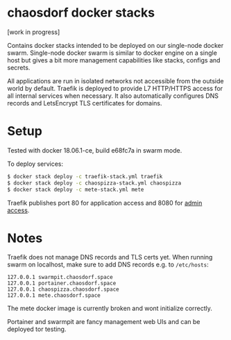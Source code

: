 # chaosdorf docker stacks

[work in progress]

Contains docker stacks intended to be deployed on our single-node docker swarm.
Single-node docker swarm is similar to docker engine on a single host but gives a bit more management capabilities like stacks, configs and secrets.

All applications are run in isolated networks not accessible from the outside world by default.
Traefik is deployed to provide L7 HTTP/HTTPS access for all internal services when necessary.
It also automatically configures DNS records and LetsEncrypt TLS certificates for domains.

# Setup

Tested with docker 18.06.1-ce, build e68fc7a in swarm mode.

To deploy services:

```bash
$ docker stack deploy -c traefik-stack.yml traefik
$ docker stack deploy -c chaospizza-stack.yml chaospizza
$ docker stack deploy -c mete-stack.yml mete
```

Traefik publishes port 80 for application access and 8080 for [admin access](http://127.0.0.1:8080/dashboard/).

# Notes

Traefik does not manage DNS records and TLS certs yet. When running swarm on localhost, make sure to add DNS records e.g. to `/etc/hosts`:

```
127.0.0.1 swarmpit.chaosdorf.space
127.0.0.1 portainer.chaosdorf.space
127.0.0.1 chaospizza.chaosdorf.space
127.0.0.1 mete.chaosdorf.space
```

The mete docker image is currently broken and wont initialize correctly.

Portainer and swarmpit are fancy management web UIs and can be deployed tor testing.
